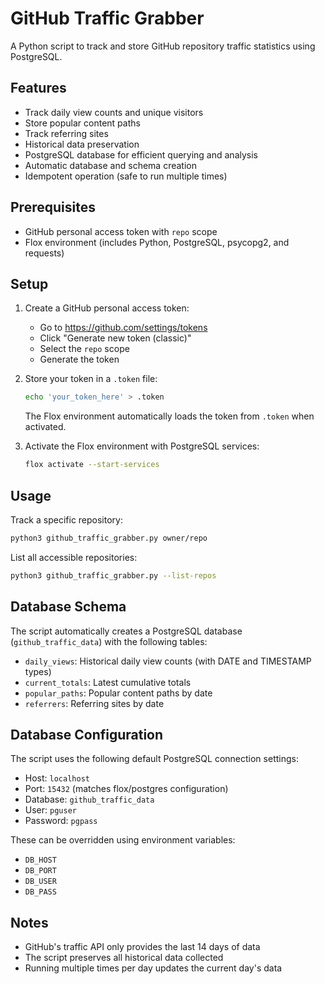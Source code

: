 # GitHub Traffic Grabber

A Python script to track and store GitHub repository traffic statistics using PostgreSQL.

## Features

- Track daily view counts and unique visitors
- Store popular content paths
- Track referring sites
- Historical data preservation
- PostgreSQL database for efficient querying and analysis
- Automatic database and schema creation
- Idempotent operation (safe to run multiple times)

## Prerequisites

- GitHub personal access token with `repo` scope
- Flox environment (includes Python, PostgreSQL, psycopg2, and requests)

## Setup

1. Create a GitHub personal access token:
   - Go to https://github.com/settings/tokens
   - Click "Generate new token (classic)"
   - Select the `repo` scope
   - Generate the token

2. Store your token in a `.token` file:
   ```bash
   echo 'your_token_here' > .token
   ```
   
   The Flox environment automatically loads the token from `.token` when activated.

3. Activate the Flox environment with PostgreSQL services:
   ```bash
   flox activate --start-services
   ```

## Usage

Track a specific repository:
```bash
python3 github_traffic_grabber.py owner/repo
```

List all accessible repositories:
```bash
python3 github_traffic_grabber.py --list-repos
```

## Database Schema

The script automatically creates a PostgreSQL database (`github_traffic_data`) with the following tables:

- `daily_views`: Historical daily view counts (with DATE and TIMESTAMP types)
- `current_totals`: Latest cumulative totals
- `popular_paths`: Popular content paths by date
- `referrers`: Referring sites by date

## Database Configuration

The script uses the following default PostgreSQL connection settings:
- Host: `localhost`
- Port: `15432` (matches flox/postgres configuration)
- Database: `github_traffic_data`
- User: `pguser`
- Password: `pgpass`

These can be overridden using environment variables:
- `DB_HOST`
- `DB_PORT` 
- `DB_USER`
- `DB_PASS`


## Notes

- GitHub's traffic API only provides the last 14 days of data
- The script preserves all historical data collected
- Running multiple times per day updates the current day's data